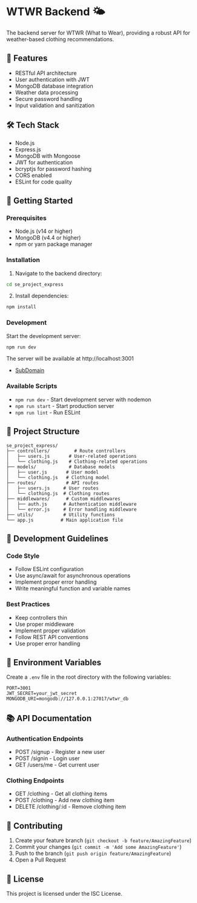 # WTWR Backend 🌤️

The backend server for WTWR (What to Wear), providing a robust API for weather-based clothing recommendations.

## 🎯 Features

- RESTful API architecture
- User authentication with JWT
- MongoDB database integration
- Weather data processing
- Secure password handling
- Input validation and sanitization

## 🛠️ Tech Stack

- Node.js
- Express.js
- MongoDB with Mongoose
- JWT for authentication
- bcryptjs for password hashing
- CORS enabled
- ESLint for code quality

## 🚀 Getting Started

### Prerequisites

- Node.js (v14 or higher)
- MongoDB (v4.4 or higher)
- npm or yarn package manager

### Installation

1. Navigate to the backend directory:

```bash
cd se_project_express
```

2. Install dependencies:

```bash
npm install
```

### Development

Start the development server:

```bash
npm run dev
```

The server will be available at http://localhost:3001

- [SubDomain](https://wtw.epicgamer.org)

### Available Scripts

- `npm run dev` - Start development server with nodemon
- `npm run start` - Start production server
- `npm run lint` - Run ESLint

## 📁 Project Structure

```
se_project_express/
├── controllers/         # Route controllers
│   ├── users.js       # User-related operations
│   └── clothing.js    # Clothing-related operations
├── models/            # Database models
│   ├── user.js       # User model
│   └── clothing.js   # Clothing model
├── routes/           # API routes
│   ├── users.js     # User routes
│   └── clothing.js  # Clothing routes
├── middlewares/      # Custom middlewares
│   ├── auth.js      # Authentication middleware
│   └── error.js     # Error handling middleware
├── utils/           # Utility functions
└── app.js          # Main application file
```

## 🔧 Development Guidelines

### Code Style

- Follow ESLint configuration
- Use async/await for asynchronous operations
- Implement proper error handling
- Write meaningful function and variable names

### Best Practices

- Keep controllers thin
- Use proper middleware
- Implement proper validation
- Follow REST API conventions
- Use proper error handling

## 🔐 Environment Variables

Create a `.env` file in the root directory with the following variables:

```
PORT=3001
JWT_SECRET=your_jwt_secret
MONGODB_URI=mongodb://127.0.0.1:27017/wtwr_db
```

## 📚 API Documentation

### Authentication Endpoints

- POST /signup - Register a new user
- POST /signin - Login user
- GET /users/me - Get current user

### Clothing Endpoints

- GET /clothing - Get all clothing items
- POST /clothing - Add new clothing item
- DELETE /clothing/:id - Remove clothing item

## 🤝 Contributing

1. Create your feature branch (`git checkout -b feature/AmazingFeature`)
2. Commit your changes (`git commit -m 'Add some AmazingFeature'`)
3. Push to the branch (`git push origin feature/AmazingFeature`)
4. Open a Pull Request

## 📝 License

This project is licensed under the ISC License.
